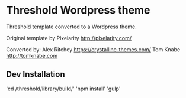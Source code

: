 # Threshold Wordpress theme
Threshold template converted to a Wordpress theme.

Original template by Pixelarity
http://pixelarity.com/

Converted by:
Alex Ritchey
https://crystalline-themes.com/
Tom Knabe
http://tomknabe.com


## Dev Installation

'cd /threshold/library/build/'
'npm install'
'gulp'
